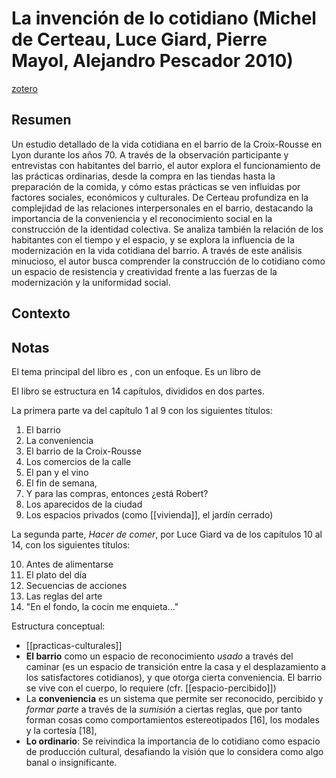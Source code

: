 # La invención de lo cotidiano (Michel de Certeau, Luce Giard, Pierre Mayol, Alejandro Pescador 2010)
[zotero](zotero://select/items/@certeau2010)

## Resumen
Un estudio detallado de la vida cotidiana en el barrio de la Croix-Rousse en Lyon durante los años 70. A través de la observación participante y entrevistas con habitantes del barrio, el autor explora el funcionamiento de las prácticas ordinarias, desde la compra en las tiendas hasta la preparación de la comida, y cómo estas prácticas se ven influidas por factores sociales, económicos y culturales. De Certeau profundiza en la complejidad de las relaciones interpersonales en el barrio, destacando la importancia de la conveniencia y el reconocimiento social en la construcción de la identidad colectiva. Se analiza también la relación de los habitantes con el tiempo y el espacio, y se explora la influencia de la modernización en la vida cotidiana del barrio. A través de este análisis minucioso, el autor busca comprender la construcción de lo cotidiano como un espacio de resistencia y creatividad frente a las fuerzas de la modernización y la uniformidad social.
## Contexto

## Notas
<!--Según el título, prefacio, epígrafe, solapa-->
El tema principal del libro es <!--didáctico, práctico, teórico, académico-->, con un enfoque. Es un libro de <!--Física, Antropología, Divulgación, Autoayuda, Manual técnico, trabajo y cultura organizacional-->

<!--Según la tabla de contenido, índices, apéndices-->
El libro se estructura en 14 capítulos, divididos en dos partes.

La primera parte va del capítulo 1 al 9 con los siguientes títulos:

1. El barrio
2. La conveniencia
3. El barrio de la Croix-Rousse
4. Los comercios de la calle
5. El pan y el vino
6. El fin de semana, 
7. Y para las compras, entonces ¿está Robert?
8. Los aparecidos de la ciudad
9. Los espacios privados (como [[vivienda]], el jardín cerrado)

La segunda parte, *Hacer de comer*, por Luce Giard va de los capítulos 10 al 14, con los siguientes títulos:

10. Antes de alimentarse
11. El plato del día
12. Secuencias de acciones
13. Las reglas del arte
14. "En el fondo, la cocin me enquieta…"

<!--según el escaneo de páginas-->
Estructura conceptual:

- [[practicas-culturales]]
- **El barrio** como un espacio de reconocimiento *usado* a través del caminar (es un espacio de transición entre la casa y el desplazamiento a los satisfactores cotidianos), y que otorga cierta conveniencia. El barrio se vive con el cuerpo, lo requiere (cfr. [[espacio-percibido]])
- La **conveniencia** es un sistema que permite ser reconocido, percibido y *formar parte* a través de la *sumisión* a ciertas reglas, que por tanto forman cosas como comportamientos estereotipados [16], los modales y la cortesía [18],
- **Lo ordinario**: Se reivindica la importancia de lo cotidiano como espacio de producción cultural, desafiando la visión que lo considera como algo banal o insignificante.
